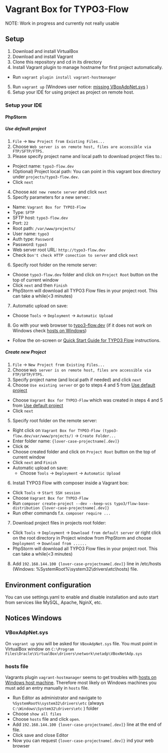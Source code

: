 # Vagrant Box for TYPO3-Flow
NOTE: Work in progress and currently not really usable

## Setup

1. Download and install VirtualBox
2. Download and install Vagrant
3. Clone this repository and cd in its directory
4. Install Vagrant plugin to manage hostname for first project automatically.
  * Run `vagrant plugin install vagrant-hostmanager`
5. Run `vagrant up` (Windows user notice: [missing VBoxAdpNet.sys](#vboxadpnetsys) )
6. Setup your IDE for using project as project on remote host.


### Setup your IDE

#### PhpStorm

##### Use default project

1. `File` -> `New Project from Existing Files...`
2. Choose `Web server is on remote host, files are accessible via FTP/SFTP/FTPS.`
3. Please specify project name and local path to download project files to.:
  * Project name: `typo3-flow.dev`
  * (Optional) Project local path: You can point in this vagrant box directory under `projects/typo3-flow.dev`.
  * Click `next`
4. Choose `Add new remote server` and click `next`
5. Specify parameters for a new server.:
  * Name: `Vagrant Box for TYPO3-Flow`
  * Type: `SFTP`
  * SFTP host: `typo3-flow.dev`
  * Port: `22`
  * Root path: `/var/www/projects/`
  * User name: `typo3`
  * Auth type: `Password`
  * Password: `typo3`
  * Web server root URL: `http://typo3-flow.dev`
  * Check `Don't check HTTP conection to server` and click `next`
6. Specify root folder on the remote server:
  * Choose `typo3-flow.dev` folder and click on `Project Root` button on the top of current window
  * Click `next` and then `Finish`
  * PhpStorm will download all TYPO3 Flow files in your project root. This can take a while(<3 minutes)
7. Automatic upload on save:
  * Choose `Tools` -> `Deployment` -> `Automatic Upload`
8. Go with your web browser to [typo3-flow.dev](http://typo3-flow.dev) (if it does not work on Windows check [hosts on Windows](#hostsfile))
  * Follow the on-screen or [Quick Start Guide for TYPO3 Flow](http://docs.typo3.org/flow/TYPO3FlowDocumentation/Quickstart/Index.html) instructions.

##### Create new Project

1. `File` -> `New Project from Existing Files...`
2. Choose `Web server is on remote host, files are accessible via FTP/SFTP/FTPS.`
3. Specify project name (and local path if needed) and click `next`
4. Choose `Use existing server` or go to steps 4 and 5 from [Use default project](#use-default-project)
  * Choose `Vagrant Box for TYPO3-Flow` which was created in steps 4 and 5 from [Use default project](#use-default-project)
  * Click `next`
5. Specify root folder on the remote server:
  * Right click on `Vagrant Box for TYPO3-Flow (typo3-flow.dev/var/www/projects/)` -> `Create Folder...`
  * Enter folder name: `{lover-case-projectname[.dev]}`
  * Click `OK`
  * Choose created folder and click on `Project Root` button on the top of current window
  * Click `next` and `Finish`
  * Automatic upload on save:
    * Choose `Tools` -> `Deployment` -> `Automatic Upload`
6. Install TYPO3 Flow with composer inside a Vagrant box:
  * Click `Tools` -> `Start SSH session`
  * Choose `Vagrant Box for TYPO3-Flow`
  * Run `composer create-project --dev --keep-vcs typo3/flow-base-distribution {lover-case-projectname[.dev]}`
  * Run other commands f.x. `composer require ...`
7. Download project files in projects root folder:
  * Click `Tools` -> `Deployment` -> `Download from default server`
    or right click on the root directory in Project window from PhpStorm and choose `Deployment` -> `Download from ......`
  * PhpStorm will download all TYPO3 Flow files in your project root. This can take a while(<3 minutes)
8. Add `192.168.144.100 {lover-case-projectname[.dev]}` line in /etc/hosts (Windows: %SystemRoot%\system32\drivers\etc\hosts) file.

## Environment configuration

You can use settings.yaml to enable and disable installation and auto start from services like MySQL, Apache, NginX, etc.

## Notices Windows

### VBoxAdpNet.sys

On `vagrant up` you will be asked for `VBoxAdpNet.sys` file. You must point in VirtualBox window on `C:\Program Files\Oracle\VirtualBox\drivers\network\netadp\VBoxNetAdp.sys`

### hosts file

Vagrants plugin `vagrant-hostmanager` seems to get troubles with [hosts on Windows host machine](https://github.com/smdahlen/vagrant-hostmanager#windows-support).
Therefore most likely on Windows machines you must add an entry manually in `hosts` file.

* Run Editor as administrator and navigate to `%SystemRoot%\system32\drivers\etc` (always `C:\Windows\System32\drivers\etc` ) folder
* Choose `show all files`
* Choose `hosts` file and click `open`.
* Add `192.168.144.100 {lover-case-projectname[.dev]}` line at the end of file.
* Click save and close Editor
* Now you can request `{lover-case-projectname[.dev]}` ind your web browser
